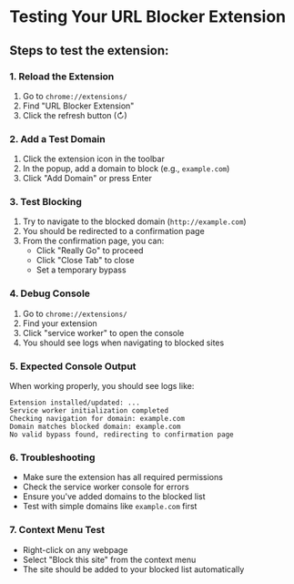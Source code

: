 # Testing Your URL Blocker Extension

## Steps to test the extension:

### 1. Reload the Extension
1. Go to `chrome://extensions/`
2. Find "URL Blocker Extension"
3. Click the refresh button (↻)

### 2. Add a Test Domain
1. Click the extension icon in the toolbar
2. In the popup, add a domain to block (e.g., `example.com`)
3. Click "Add Domain" or press Enter

### 3. Test Blocking
1. Try to navigate to the blocked domain (`http://example.com`)
2. You should be redirected to a confirmation page
3. From the confirmation page, you can:
   - Click "Really Go" to proceed
   - Click "Close Tab" to close
   - Set a temporary bypass

### 4. Debug Console
1. Go to `chrome://extensions/`
2. Find your extension
3. Click "service worker" to open the console
4. You should see logs when navigating to blocked sites

### 5. Expected Console Output
When working properly, you should see logs like:
```
Extension installed/updated: ...
Service worker initialization completed
Checking navigation for domain: example.com
Domain matches blocked domain: example.com
No valid bypass found, redirecting to confirmation page
```

### 6. Troubleshooting
- Make sure the extension has all required permissions
- Check the service worker console for errors
- Ensure you've added domains to the blocked list
- Test with simple domains like `example.com` first

### 7. Context Menu Test
- Right-click on any webpage
- Select "Block this site" from the context menu
- The site should be added to your blocked list automatically
